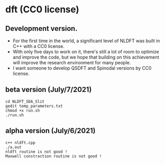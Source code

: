 # dft (CC0 license)

## Development version.
- For the first time in the world, a significant level of NLDFT was built in C++ with a CC0 license. 
- With only five days to work on it, there's still a lot of room to optimize and improve the code, but we hope that building on this achievement will improve the research environment for many people.
- I want someone to develop QSDFT and Spinodal versions by CC0 license.

## beta version (July/7/2021)
	cd NLDFT_SDA_Slit
	gedit temp_parameters.txt
	chmod +x run.sh
	./run.sh

## alpha version (July/6/2021)
	c++ nldft.cpp
	./a.out
	nldft routine is not good !
	Maxwell constraction routine is not good !